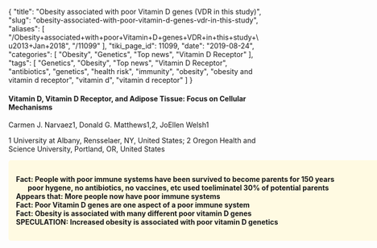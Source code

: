 {
    "title": "Obesity associated with poor Vitamin D genes (VDR in this study)",
    "slug": "obesity-associated-with-poor-vitamin-d-genes-vdr-in-this-study",
    "aliases": [
        "/Obesity+associated+with+poor+Vitamin+D+genes+VDR+in+this+study+\u2013+Jan+2018",
        "/11099"
    ],
    "tiki_page_id": 11099,
    "date": "2019-08-24",
    "categories": [
        "Obesity",
        "Genetics",
        "Top news",
        "Vitamin D Receptor"
    ],
    "tags": [
        "Genetics",
        "Obesity",
        "Top news",
        "Vitamin D Receptor",
        "antibiotics",
        "genetics",
        "health risk",
        "immunity",
        "obesity",
        "obesity and vitamin d receptor",
        "vitamin d",
        "vitamin d receptor"
    ]
}


#### Vitamin D, Vitamin D Receptor, and Adipose Tissue: Focus on Cellular Mechanisms

Carmen J. Narvaez1, Donald G. Matthews1,2, JoEllen Welsh1

1 University at Albany, Rensselaer, NY, United States; 2 Oregon Health and Science University, Portland, OR, United States

<div class="border" style="background-color:#FFFAE2;padding:15px;margin:10px 0;border-radius:5px;width:800px">

 **Fact: People with poor immune systems have been survived to become parents for 150 years  
 &nbsp; &nbsp; &nbsp; &nbsp;poor  hygene, no antibiotics, no vaccines, etc used toeliminatel 30% of potential parents  
Appears that: More people now have poor immune systems  
Fact: Poor Vitamin D genes are one aspect of a poor immune system  
Fact: Obesity is associated with many different poor vitamin D genes  
SPECULATION: Increased obesity is associated with poor vitamin D genetics**